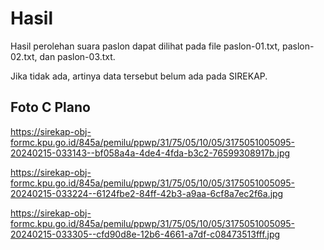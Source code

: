 # Hasil

Hasil perolehan suara paslon dapat dilihat pada file paslon-01.txt, paslon-02.txt, dan paslon-03.txt.

Jika tidak ada, artinya data tersebut belum ada pada SIREKAP.

## Foto C Plano

https://sirekap-obj-formc.kpu.go.id/845a/pemilu/ppwp/31/75/05/10/05/3175051005095-20240215-033143--bf058a4a-4de4-4fda-b3c2-76599308917b.jpg

https://sirekap-obj-formc.kpu.go.id/845a/pemilu/ppwp/31/75/05/10/05/3175051005095-20240215-033224--6124fbe2-84ff-42b3-a9aa-6cf8a7ec2f6a.jpg

https://sirekap-obj-formc.kpu.go.id/845a/pemilu/ppwp/31/75/05/10/05/3175051005095-20240215-033305--cfd90d8e-12b6-4661-a7df-c08473513fff.jpg
